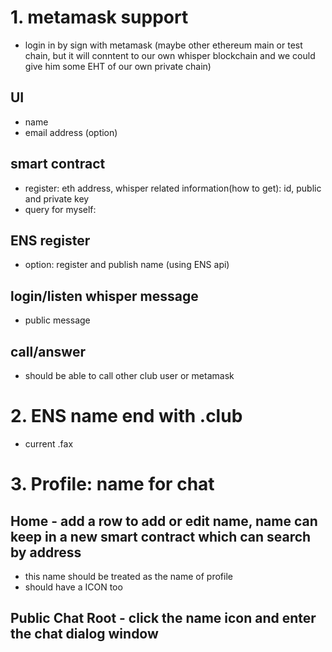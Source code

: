 # 1. metamask support
- login in by sign with metamask (maybe other ethereum main or test chain, 
but it will conntent to our own whisper blockchain and we could give him some EHT of our own private chain)
## UI
- name
- email address (option)
## smart contract
- register: eth address, whisper related information(how to get): id, public and private key
- query for myself:
## ENS register
- option: register and publish name (using ENS api)
## login/listen whisper message
- public message
## call/answer
- should be able to call other club user or metamask 

# 2. ENS name end with .club
- current .fax

# 3. Profile: name for chat
## Home - add a row to add or edit name, name can keep in a new smart contract which can search by address
- this name should be treated as the name of profile
- should have a ICON too
## Public Chat Root - click the name icon and enter the chat dialog window
